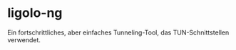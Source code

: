 # ligolo-ng
Ein fortschrittliches, aber einfaches Tunneling-Tool, das TUN-Schnittstellen verwendet.
